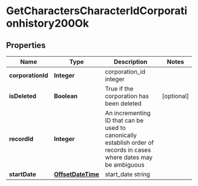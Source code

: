 
# GetCharactersCharacterIdCorporationhistory200Ok

## Properties
Name | Type | Description | Notes
------------ | ------------- | ------------- | -------------
**corporationId** | **Integer** | corporation_id integer | 
**isDeleted** | **Boolean** | True if the corporation has been deleted |  [optional]
**recordId** | **Integer** | An incrementing ID that can be used to canonically establish order of records in cases where dates may be ambiguous | 
**startDate** | [**OffsetDateTime**](OffsetDateTime.md) | start_date string | 



